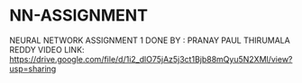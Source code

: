 # NN-ASSIGNMENT 
NEURAL NETWORK ASSIGNMENT 1
DONE BY : PRANAY PAUL THIRUMALA REDDY
VIDEO LINK: https://drive.google.com/file/d/1i2_dlO75jAz5j3ct1Bjb88mQyu5N2XMl/view?usp=sharing

